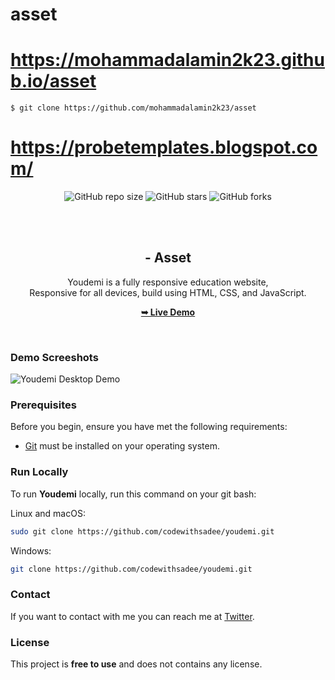 # asset
# https://mohammadalamin2k23.github.io/asset

``` 
$ git clone https://github.com/mohammadalamin2k23/asset
```
# https://probetemplates.blogspot.com/
<div align="center">
  
  ![GitHub repo size](https://img.shields.io/github/repo-size/mohammadalamin2k23/asset)
  ![GitHub stars](https://img.shields.io/github/stars/mohammadalamin2k23/asset?style=social)
  ![GitHub forks](https://img.shields.io/github/forks/mohammadalamin2k23/asset?style=social)


  <br />
  <br />

  <h2 align="center"> - Asset</h2>
  Youdemi is a fully responsive education website, <br />Responsive for all devices, build using HTML, CSS, and JavaScript.

  <a href=""><strong>➥ Live Demo</strong></a>

</div>

<br />

### Demo Screeshots

![Youdemi Desktop Demo](./readme-images/desktop.png "Desktop Demo")

### Prerequisites

Before you begin, ensure you have met the following requirements:

* [Git](https://git-scm.com/downloads "Download Git") must be installed on your operating system.

### Run Locally

To run **Youdemi** locally, run this command on your git bash:

Linux and macOS:

```bash
sudo git clone https://github.com/codewithsadee/youdemi.git
```

Windows:

```bash
git clone https://github.com/codewithsadee/youdemi.git
```

### Contact

If you want to contact with me you can reach me at [Twitter](https://www.twitter.com/codewithsadee).

### License

This project is **free to use** and does not contains any license.
